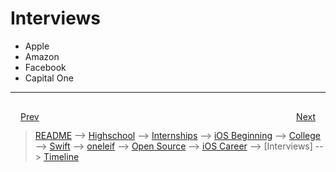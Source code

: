 # Interviews
- Apple
- Amazon
- Facebook
- Capital One

***

<div style="padding: 16;">
	<div style="float: left">
		<a href="iOS-career.md">Prev</a>
	</div>
	<div style="float: right">
		<a href="timeline.md">Next</a>
	</div>
</div>

> [README](../README.md) --> [Highschool](highschool.md) --> [Internships](internships.md) --> [iOS Beginning](iOS-beginning.md) --> [College](college.md) --> [Swift](swift.md) --> [oneleif](oneleif.md) --> [Open Source](open-source.md) --> [iOS Career](iOS-career.md) --> [Interviews] --> [Timeline](timeline.md)
